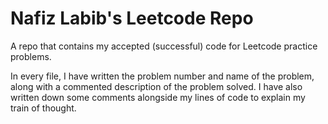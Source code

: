 # Nafiz Labib's Leetcode Repo
A repo that contains my accepted (successful) code for Leetcode practice problems.

In every file, I have written the problem number and name of the problem, along with a commented description of the problem solved. I have also written down some comments alongside my lines of code to explain my train of thought.
